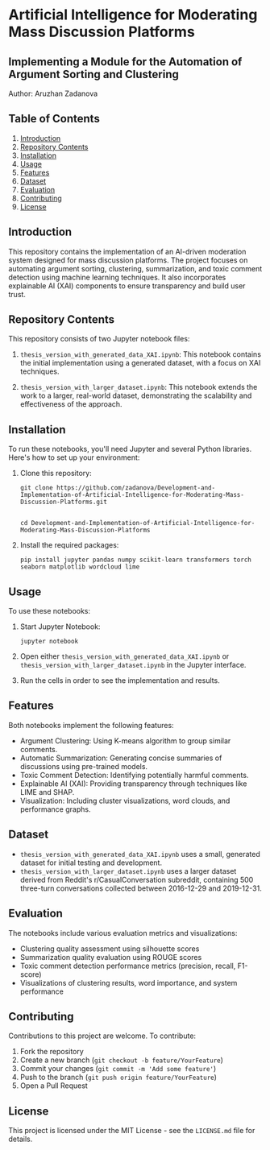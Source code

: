 # Artificial Intelligence for Moderating Mass Discussion Platforms

## Implementing a Module for the Automation of Argument Sorting and Clustering

Author: Aruzhan Zadanova

## Table of Contents
1. [Introduction](#introduction)
2. [Repository Contents](#repository-contents)
3. [Installation](#installation)
4. [Usage](#usage)
5. [Features](#features)
6. [Dataset](#dataset)
7. [Evaluation](#evaluation)
8. [Contributing](#contributing)
9. [License](#license)

## Introduction

This repository contains the implementation of an AI-driven moderation system designed for mass discussion platforms. The project focuses on automating argument sorting, clustering, summarization, and toxic comment detection using machine learning techniques. It also incorporates explainable AI (XAI) components to ensure transparency and build user trust.

## Repository Contents

This repository consists of two Jupyter notebook files:

1. `thesis_version_with_generated_data_XAI.ipynb`: This notebook contains the initial implementation using a generated dataset, with a focus on XAI techniques.

2. `thesis_version_with_larger_dataset.ipynb`: This notebook extends the work to a larger, real-world dataset, demonstrating the scalability and effectiveness of the approach.

## Installation

To run these notebooks, you'll need Jupyter and several Python libraries. Here's how to set up your environment:

1. Clone this repository:
   ```
   git clone https://github.com/zadanova/Development-and-Implementation-of-Artificial-Intelligence-for-Moderating-Mass-Discussion-Platforms.git


   cd Development-and-Implementation-of-Artificial-Intelligence-for-Moderating-Mass-Discussion-Platforms
   ```

2. Install the required packages:
   ```
   pip install jupyter pandas numpy scikit-learn transformers torch seaborn matplotlib wordcloud lime
   ```

## Usage

To use these notebooks:

1. Start Jupyter Notebook:
   ```
   jupyter notebook
   ```

2. Open either `thesis_version_with_generated_data_XAI.ipynb` or `thesis_version_with_larger_dataset.ipynb` in the Jupyter interface.

3. Run the cells in order to see the implementation and results.

## Features

Both notebooks implement the following features:

- Argument Clustering: Using K-means algorithm to group similar comments.
- Automatic Summarization: Generating concise summaries of discussions using pre-trained models.
- Toxic Comment Detection: Identifying potentially harmful comments.
- Explainable AI (XAI): Providing transparency through techniques like LIME and SHAP.
- Visualization: Including cluster visualizations, word clouds, and performance graphs.

## Dataset

- `thesis_version_with_generated_data_XAI.ipynb` uses a small, generated dataset for initial testing and development.
- `thesis_version_with_larger_dataset.ipynb` uses a larger dataset derived from Reddit's r/CasualConversation subreddit, containing 500 three-turn conversations collected between 2016-12-29 and 2019-12-31.

## Evaluation

The notebooks include various evaluation metrics and visualizations:

- Clustering quality assessment using silhouette scores
- Summarization quality evaluation using ROUGE scores
- Toxic comment detection performance metrics (precision, recall, F1-score)
- Visualizations of clustering results, word importance, and system performance

## Contributing

Contributions to this project are welcome. To contribute:

1. Fork the repository
2. Create a new branch (`git checkout -b feature/YourFeature`)
3. Commit your changes (`git commit -m 'Add some feature'`)
4. Push to the branch (`git push origin feature/YourFeature`)
5. Open a Pull Request

## License

This project is licensed under the MIT License - see the `LICENSE.md` file for details.
